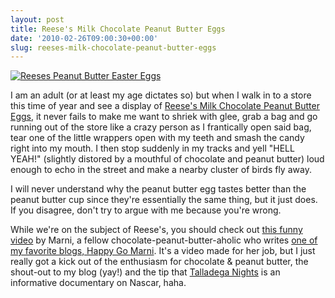 ```yaml
---
layout: post
title: Reese's Milk Chocolate Peanut Butter Eggs
date: '2010-02-26T09:00:30+00:00'
slug: reeses-milk-chocolate-peanut-butter-eggs
---
```

<a href="http://www.flickr.com/photos/kstar810/4387773782/"><img src="http://farm3.static.flickr.com/2773/4387773782_8a8b02162e.jpg" alt="Reeses Peanut Butter Easter Eggs" /></a>

I am an adult (or at least my age dictates so) but when I walk in to a store this time of year and see a display of <a href="http://www.hersheys.com/products/details/reesespeanutbuttercups.asp">Reese's Milk Chocolate Peanut Butter Eggs</a>, it never fails to make me want to shriek with glee, grab a bag and go running out of the store like a crazy person as I frantically open said bag, tear one of the little wrappers open with my teeth and smash the candy right into my mouth. I then stop suddenly in my tracks and yell "HELL YEAH!" (slightly distored by a mouthful of chocolate and peanut butter) loud enough to echo in the street and make a nearby cluster of birds fly away.

I will never understand why the peanut butter egg tastes better than the peanut butter cup since they're essentially the same thing, but it just does. If you disagree, don't try to argue with me because you're wrong.

While we're on the subject of Reese's, you should check out <a href="http://www.youtube.com/watch?v=4AG9rRJq6K8">this funny video</a> by Marni, a fellow chocolate-peanut-butter-aholic who writes <a href="http://www.happygomarni.com/">one of my favorite blogs, Happy Go Marni</a>. It's a video made for her job, but I just really got a kick out of the enthusiasm for chocolate & peanut butter, the shout-out to my blog (yay!) and the tip that <a href="http://www.imdb.com/title/tt0415306/">Talladega Nights</a> is an informative documentary on Nascar, haha.
